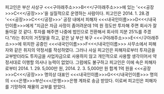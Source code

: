 피고인은 부산 사상구 <<<구아래주소>>>B<<</구아래주소>>>에 있는 '<<<공장>>>C<<</공장>>>'을 실질적으로 운영하는 사람이다.
피고인은 2014. 1. 28.경 '<<<공장>>>C<<</공장>>>' 공장 내에서 피해자 <<<내국인이름>>>D<<</내국인이름>>>에게 "지금은 자금 사정이 좀어려운데 1억 원 정도만 투자해 주면 회사가 잘 돌아갈 것 같다. 투자를 해주면 나중에 법인으로 전환해서 회사의 지분 25%를 주겠다."라는 취지의 거짓말을 하고, 같은 날 부산 북구 <<<구아래주소>>>E<<</구아래주소>>>에 위치한 공증인 <<<내국인이름>>>F<<</내국인이름>>> 사무소에서 피해자와 같은 취지의 약정서를 작성하였다.
그러나 사실 피고인은 피해자로부터 투자금을 교부받더라도 투자금을 사업자금으로 사용하지 않고 개인적으로 사용할 생각이어서 약정서대로 이행할 의사나 능력이 없었다.
그럼에도 불구하고 피고인은 이에 속은 피해자로부터 2014. 1. 29. 5,000만 원, 2014. 2. 3. 5,000만 원 합계 1억 원을 <<<공장>>>C<<</공장>>> 명의상 대표인 <<<내국인이름>>>G<<</내국인이름>>> 명의의 <<<은행>>>부산<<</은행>>>은행 계좌로 송금 받았다.
이로써 피고인은 피해자를 기망하여 재물의 교부를 받았다.